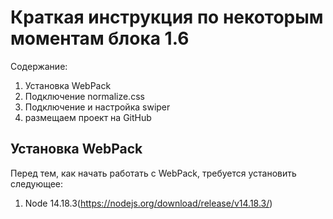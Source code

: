# Краткая инструкция по некоторым моментам блока 1.6

Содержание:
1. Установка WebPack
2. Подключение normalize.css
3. Подключение и настройка swiper
4. размещаем проект на GitHub


## Установка WebPack
Перед тем, как начать работать с WebPack, требуется установить следующее:
1. Node 14.18.3(https://nodejs.org/download/release/v14.18.3/)
